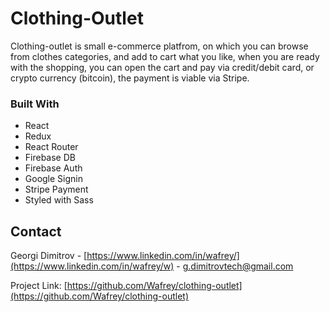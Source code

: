 # Clothing-Outlet

Clothing-outlet is small e-commerce platfrom, on which you can browse from clothes categories, and add to cart what you like, when you are ready with the shopping, you can open the cart and pay via credit/debit card, or crypto currency (bitcoin), the payment is viable via Stripe. 

### Built With

* React
* Redux
* React Router
* Firebase DB
* Firebase Auth
* Google Signin
* Stripe Payment
* Styled with Sass

## Contact

Georgi Dimitrov - [https://www.linkedin.com/in/wafrey/](https://www.linkedin.com/in/wafrey/w) - g.dimitrovtech@gmail.com

Project Link: [https://github.com/Wafrey/clothing-outlet](https://github.com/Wafrey/clothing-outlet)


